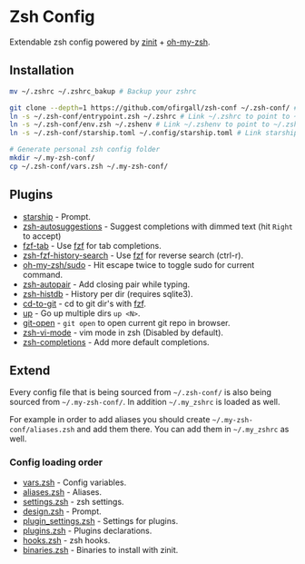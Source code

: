 # Zsh Config
Extendable zsh config powered by [zinit](https://github.com/zdharma-continuum/zinit) + [oh-my-zsh](https://github.com/ohmyzsh/ohmyzsh).

## Installation
```bash
mv ~/.zshrc ~/.zshrc_bakup # Backup your zshrc

git clone --depth=1 https://github.com/ofirgall/zsh-conf ~/.zsh-conf/ # Clone zsh-conf
ln -s ~/.zsh-conf/entrypoint.zsh ~/.zshrc # Link ~/.zshrc to point to ~/.zsh-conf/entrypoint.zsh
ln -s ~/.zsh-conf/env.zsh ~/.zshenv # Link ~/.zshenv to point to ~/.zsh-conf/env.zsh
ln -s ~/.zsh-conf/starship.toml ~/.config/starship.toml # Link starship config

# Generate personal zsh config folder
mkdir ~/.my-zsh-conf/
cp ~/.zsh-conf/vars.zsh ~/.my-zsh-conf/
```

## Plugins
- [starship](https://github.com/starship/starship) - Prompt.
- [zsh-autosuggestions](https://github.com/zsh-users/zsh-autosuggestions) - Suggest completions with dimmed text (hit `Right` to accept)
- [fzf-tab](https://github.com/Aloxaf/fzf-tab) - Use [fzf](https://github.com/junegunn/fzf) for tab completions.
- [zsh-fzf-history-search](https://github.com/joshskidmore/zsh-fzf-history-search) - Use [fzf](https://github.com/junegunn/fzf) for reverse search (ctrl-r).
- [oh-my-zsh/sudo](https://github.com/ohmyzsh/ohmyzsh/tree/master/plugins/sudo) - Hit escape twice to toggle sudo for current command.
- [zsh-autopair](https://github.com/hlissner/zsh-autopair) - Add closing pair while typing.
- [zsh-histdb](https://github.com/larkery/zsh-histdb) - History per dir (requires sqlite3).
- [cd-to-git](https://github.com/ofirgall/cd-to-git) - cd to git dir's with [fzf](https://github.com/junegunn/fzf).
- [up](https://github.com/peterhurford/up.zsh) - Go up multiple dirs `up <N>`.
- [git-open](https://github.com/paulirish/git-open) - `git open` to open current git repo in browser.
- [zsh-vi-mode](https://github.com/jeffreytse/zsh-vi-mode) - vim mode in zsh (Disabled by default).
- [zsh-completions](https://github.com/zsh-users/zsh-completions) - Add more default completions.

## Extend
Every config file that is being sourced from `~/.zsh-conf/` is also being sourced from `~/.my-zsh-conf/`.
In addition `~/.my_zshrc` is loaded as well.

For example in order to add aliases you should create `~/.my-zsh-conf/aliases.zsh` and add them there. You can add them in `~/.my_zshrc` as well.

### Config loading order
- [vars.zsh](https://github.com/ofirgall/zsh-conf/blob/master/vars.zsh) - Config variables.
- [aliases.zsh](https://github.com/ofirgall/zsh-conf/blob/master/aliases.zsh) - Aliases.
- [settings.zsh](https://github.com/ofirgall/zsh-conf/blob/master/settings.zsh) - zsh settings.
- [design.zsh](https://github.com/ofirgall/zsh-conf/blob/master/design.zsh) - Prompt.
- [plugin_settings.zsh](https://github.com/ofirgall/zsh-conf/blob/master/plugin_settings.zsh) - Settings for plugins.
- [plugins.zsh](https://github.com/ofirgall/zsh-conf/blob/master/plugins.zsh) - Plugins declarations.
- [hooks.zsh](https://github.com/ofirgall/zsh-conf/blob/master/hooks.zsh) - zsh hooks.
- [binaries.zsh](https://github.com/ofirgall/zsh-conf/blob/master/binaries.zsh) - Binaries to install with zinit.
